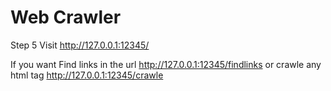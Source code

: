 # Web Crawler 


Step 5 Visit http://127.0.0.1:12345/

If you want Find links in the url http://127.0.0.1:12345/findlinks
or crawle any html tag http://127.0.0.1:12345/crawle
